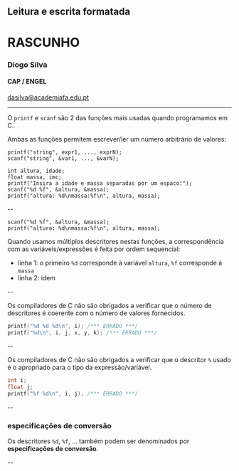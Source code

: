 
## Leitura e escrita formatada
# RASCUNHO

### Diogo Silva
####  CAP / ENGEL
dasilva@academiafa.edu.pt

<!-- .slide: data-background="white" -->

---

O ``printf`` e ``scanf`` são 2 das funções mais usadas quando programamos em C.

Ambas as funções permitem escrever/ler um número arbitrário de valores:
<!-- .element: class="fragment" -->


```
printf("string", expr1, ..., exprN);
scanf("string", &var1, ..., &varN);
```
<!-- .element: class="fragment" -->

```
int altura, idade;
float massa, imc;
printf("Insira a idade e massa separadas por um espaco:");
scanf("%d %f", &altura, &massa);
printf("altura: %d\nmassa:%f\n", altura, massa);
```
<!-- .element: class="fragment" -->

--

```[]
scanf("%d %f", &altura, &massa);
printf("altura: %d\nmassa:%f\n", altura, massa);
```

Quando usamos múltiplos descritores nestas funções, a correspondência com as variáveis/expressões é feita por ordem sequencial:
- linha 1: o primeiro ``%d`` corresponde à variável ``altura``, ``%f`` corresponde à ``massa``
- linha 2: idem

<!-- .element: class="fragment" -->

--

Os compiladores de C não são obrigados a verificar que o número de descritores é coerente com o número de valores fornecidos.

```c
printf("%d %d %d\n", i); /*** ERRADO ***/
printf("%d\n", i, j, x, y, k); /*** ERRADO ***/
```

--


Os compiladores de C não são obrigados a verificar que o descritor `%` usado é o apropriado para o tipo da expressão/variável.

```c
int i;
float j;
printf("%f %d\n", i, j); /*** ERRADO ***/
```

--

### especificações de conversão

Os descritores ``%d``, ``%f``, ... também podem ser denominados por **especificações de conversão**.

--




